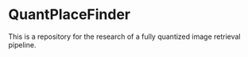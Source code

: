 # QuantPlaceFinder
This is a repository for the research of a fully quantized image retrieval pipeline.
